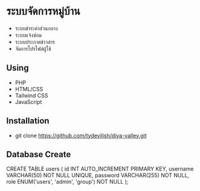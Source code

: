 # ระบบจัดการหมู่บ้าน

- ระบบชำระค่าส่วนกลาง
- ระบบแจ้งซ่อม
- ระบบประกาศข่าวสาร
- จัดการโปรไฟล์ผู้ใช้

## Using
- PHP
- HTML/CSS
- Tailwind CSS
- JavaScript

## Installation
- git clone https://github.com/tydevilish/diya-valley.git

## Database Create
CREATE TABLE users (
    id INT AUTO_INCREMENT PRIMARY KEY,
    username VARCHAR(50) NOT NULL UNIQUE,
    password VARCHAR(255) NOT NULL,
    role ENUM('users', 'admin', 'group') NOT NULL
);
